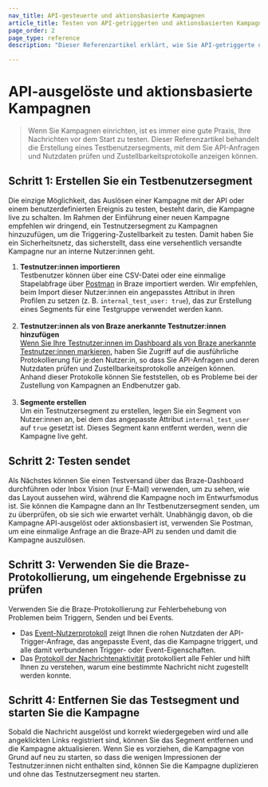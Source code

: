 ```yaml
---
nav_title: API-gesteuerte und aktionsbasierte Kampagnen
article_title: Testen von API-getriggerten und aktionsbasierten Kampagnen
page_order: 2
page_type: reference
description: "Dieser Referenzartikel erklärt, wie Sie API-getriggerte und aktionsbasierte Kampagnen testen können."

---
```


# API-ausgelöste und aktionsbasierte Kampagnen

> Wenn Sie Kampagnen einrichten, ist es immer eine gute Praxis, Ihre Nachrichten vor dem Start zu testen. Dieser Referenzartikel behandelt die Erstellung eines Testbenutzersegments, mit dem Sie API-Anfragen und Nutzdaten prüfen und Zustellbarkeitsprotokolle anzeigen können.

## Schritt 1: Erstellen Sie ein Testbenutzersegment

Die einzige Möglichkeit, das Auslösen einer Kampagne mit der API oder einem benutzerdefinierten Ereignis zu testen, besteht darin, die Kampagne live zu schalten. Im Rahmen der Einführung einer neuen Kampagne empfehlen wir dringend, ein Testnutzersegment zu Kampagnen hinzuzufügen, um die Triggering-Zustellbarkeit zu testen. Damit haben Sie ein Sicherheitsnetz, das sicherstellt, dass eine versehentlich versandte Kampagne nur an interne Nutzer:innen geht.

1. **Testnutzer:innen importieren**<br>Testbenutzer können über eine CSV-Datei oder eine einmalige Stapelabfrage über [Postman]({{site.baseurl}}/api/postman_collection/) in Braze importiert werden. Wir empfehlen, beim Import dieser Nutzer:innen ein angepasstes Attribut in ihren Profilen zu setzen (z. B. `internal_test_user: true`), das zur Erstellung eines Segments für eine Testgruppe verwendet werden kann. <br><br>
2. **Testnutzer:innen als von Braze anerkannte Testnutzer:innen hinzufügen**<br>[Wenn Sie Ihre Testnutzer:innen im Dashboard als von Braze anerkannte Testnutzer:innen markieren]({{site.baseurl}}/user_guide/administrative/app_settings/internal_groups_tab/), haben Sie Zugriff auf die ausführliche Protokollierung für je:den Nutzer:in, so dass Sie API-Anfragen und deren Nutzdaten prüfen und Zustellbarkeitsprotokolle anzeigen können. Anhand dieser Protokolle können Sie feststellen, ob es Probleme bei der Zustellung von Kampagnen an Endbenutzer gab. <br><br>
3. **Segmente erstellen**<br>Um ein Testnutzersegment zu erstellen, legen Sie ein Segment von Nutzer:innen an, bei dem das angepasste Attribut `internal_test_user` auf `true` gesetzt ist. Dieses Segment kann entfernt werden, wenn die Kampagne live geht. 

## Schritt 2: Testen sendet

Als Nächstes können Sie einen Testversand über das Braze-Dashboard durchführen oder Inbox Vision (nur E-Mail) verwenden, um zu sehen, wie das Layout aussehen wird, während die Kampagne noch im Entwurfsmodus ist. Sie können die Kampagne dann an Ihr Testbenutzersegment senden, um zu überprüfen, ob sie sich wie erwartet verhält. Unabhängig davon, ob die Kampagne API-ausgelöst oder aktionsbasiert ist, verwenden Sie Postman, um eine einmalige Anfrage an die Braze-API zu senden und damit die Kampagne auszulösen. 

## Schritt 3: Verwenden Sie die Braze-Protokollierung, um eingehende Ergebnisse zu prüfen

Verwenden Sie die Braze-Protokollierung zur Fehlerbehebung von Problemen beim Triggern, Senden und bei Events. 
- Das [Event-Nutzerprotokoll]({{site.baseurl}}/user_guide/administrative/app_settings/event_user_log_tab/) zeigt Ihnen die rohen Nutzdaten der API-Trigger-Anfrage, das angepasste Event, das die Kampagne triggert, und alle damit verbundenen Trigger- oder Event-Eigenschaften.
- Das [Protokoll der Nachrichtenaktivität]({{site.baseurl}}/user_guide/administrative/app_settings/message_activity_log_tab/) protokolliert alle Fehler und hilft Ihnen zu verstehen, warum eine bestimmte Nachricht nicht zugestellt werden konnte.

## Schritt 4: Entfernen Sie das Testsegment und starten Sie die Kampagne

Sobald die Nachricht ausgelöst und korrekt wiedergegeben wird und alle angeklickten Links registriert sind, können Sie das Segment entfernen und die Kampagne aktualisieren. Wenn Sie es vorziehen, die Kampagne von Grund auf neu zu starten, so dass die wenigen Impressionen der Testnutzer:innen nicht enthalten sind, können Sie die Kampagne duplizieren und ohne das Testnutzersegment neu starten. 
